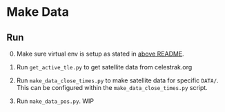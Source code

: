 # Make Data

## Run

0. Make sure virtual env is setup as stated in [above README](../README.md).

1. Run `get_active_tle.py` to get satellite data from celestrak.org

2. Run `make_data_close_times.py` to make satellite data for specific `DATA/`. This can be configured within the `make_data_close_times.py` script.

3. Run `make_data_pos.py`. WIP




